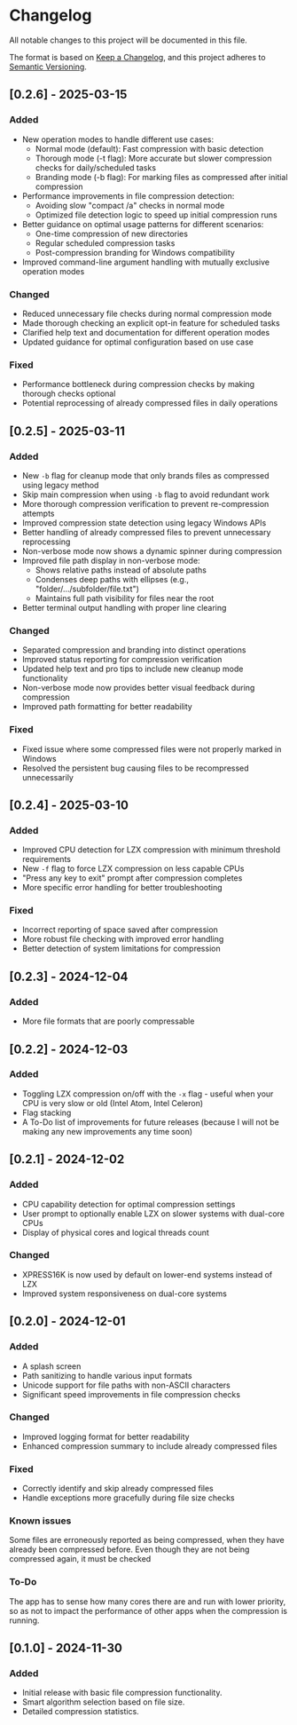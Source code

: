 # Changelog

All notable changes to this project will be documented in this file.

The format is based on [Keep a Changelog](https://keepachangelog.com/en/1.0.0/), and this project adheres to [Semantic Versioning](https://semver.org/spec/v2.0.0.html).

## [0.2.6] - 2025-03-15
### Added
- New operation modes to handle different use cases:
  - Normal mode (default): Fast compression with basic detection
  - Thorough mode (-t flag): More accurate but slower compression checks for daily/scheduled tasks
  - Branding mode (-b flag): For marking files as compressed after initial compression
- Performance improvements in file compression detection:
  - Avoiding slow "compact /a" checks in normal mode
  - Optimized file detection logic to speed up initial compression runs
- Better guidance on optimal usage patterns for different scenarios:
  - One-time compression of new directories
  - Regular scheduled compression tasks
  - Post-compression branding for Windows compatibility
- Improved command-line argument handling with mutually exclusive operation modes

### Changed
- Reduced unnecessary file checks during normal compression mode
- Made thorough checking an explicit opt-in feature for scheduled tasks
- Clarified help text and documentation for different operation modes
- Updated guidance for optimal configuration based on use case

### Fixed
- Performance bottleneck during compression checks by making thorough checks optional
- Potential reprocessing of already compressed files in daily operations

## [0.2.5] - 2025-03-11
### Added
- New `-b` flag for cleanup mode that only brands files as compressed using legacy method
- Skip main compression when using `-b` flag to avoid redundant work
- More thorough compression verification to prevent re-compression attempts
- Improved compression state detection using legacy Windows APIs
- Better handling of already compressed files to prevent unnecessary reprocessing
- Non-verbose mode now shows a dynamic spinner during compression
- Improved file path display in non-verbose mode:
    - Shows relative paths instead of absolute paths
    - Condenses deep paths with ellipses (e.g., "folder/.../subfolder/file.txt")
    - Maintains full path visibility for files near the root
- Better terminal output handling with proper line clearing

### Changed
- Separated compression and branding into distinct operations
- Improved status reporting for compression verification
- Updated help text and pro tips to include new cleanup mode functionality
- Non-verbose mode now provides better visual feedback during compression
- Improved path formatting for better readability

### Fixed
- Fixed issue where some compressed files were not properly marked in Windows
- Resolved the persistent bug causing files to be recompressed unnecessarily

## [0.2.4] - 2025-03-10
### Added
- Improved CPU detection for LZX compression with minimum threshold requirements
- New `-f` flag to force LZX compression on less capable CPUs
- "Press any key to exit" prompt after compression completes
- More specific error handling for better troubleshooting

### Fixed
- Incorrect reporting of space saved after compression
- More robust file checking with improved error handling
- Better detection of system limitations for compression

## [0.2.3] - 2024-12-04
### Added
- More file formats that are poorly compressable

## [0.2.2] - 2024-12-03
### Added
- Toggling LZX compression on/off with the `-x` flag - useful when your CPU is very slow or old (Intel Atom, Intel Celeron)
- Flag stacking
- A To-Do list of improvements for future releases (because I will not be making any new improvements any time soon)

## [0.2.1] - 2024-12-02
### Added
- CPU capability detection for optimal compression settings
- User prompt to optionally enable LZX on slower systems with dual-core CPUs
- Display of physical cores and logical threads count

### Changed
- XPRESS16K is now used by default on lower-end systems instead of LZX
- Improved system responsiveness on dual-core systems

## [0.2.0] - 2024-12-01
### Added
- A splash screen
- Path sanitizing to handle various input formats
- Unicode support for file paths with non-ASCII characters
- Significant speed improvements in file compression checks

### Changed
- Improved logging format for better readability
- Enhanced compression summary to include already compressed files

### Fixed
- Correctly identify and skip already compressed files
- Handle exceptions more gracefully during file size checks

### Known issues
Some files are erroneously reported as being compressed, when they have already been compressed before. Even though they are not being compressed again, it must be checked 

### To-Do
The app has to sense how many cores there are and run with lower priority, so as not to impact the performance of other apps when the compression is running.

## [0.1.0] - 2024-11-30
### Added
- Initial release with basic file compression functionality.
- Smart algorithm selection based on file size.
- Detailed compression statistics.